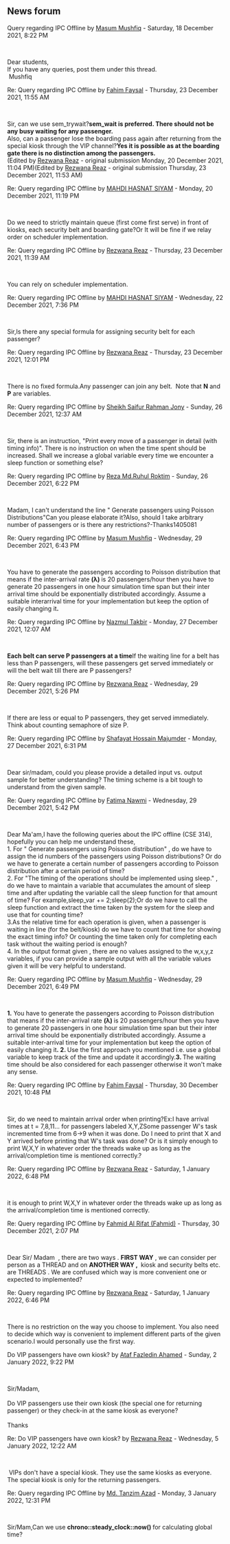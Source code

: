 <h2>News forum</h2><a href="https://moodle.cse.buet.ac.bd/user/view.php?id=1876&course=647"></a>
Query regarding IPC Offline
by <a href="https://moodle.cse.buet.ac.bd/user/view.php?id=1876&course=647">Masum Mushfiq</a> - Saturday, 18 December 2021, 8:22 PM


 

Dear students,<br />If you have any queries, post them under this thread. <br /> Mushfiq





<a href="https://moodle.cse.buet.ac.bd/user/view.php?id=1454&course=647"></a>
Re: Query regarding IPC Offline
by <a href="https://moodle.cse.buet.ac.bd/user/view.php?id=1454&course=647">Fahim  Faysal</a> - Thursday, 23 December 2021, 11:55 AM


 

Sir, can we use sem_trywait?<b>sem_wait is preferred. There should not be any busy waiting for any passenger. </b><br />Also, can a passenger lose the boarding pass again after returning from the special kiosk through the VIP channel?<b>Yes it is possible as at the boarding gate there is no distinction among the passengers. </b><br />(Edited by <a href="https://moodle.cse.buet.ac.bd/user/view.php?id=1886&course=647">Rezwana Reaz</a> - original submission Monday, 20 December 2021, 11:04 PM)(Edited by <a href="https://moodle.cse.buet.ac.bd/user/view.php?id=1886&course=647">Rezwana Reaz</a> - original submission Thursday, 23 December 2021, 11:53 AM)







<a href="https://moodle.cse.buet.ac.bd/user/view.php?id=1461&course=647"></a>
Re: Query regarding IPC Offline
by <a href="https://moodle.cse.buet.ac.bd/user/view.php?id=1461&course=647">MAHDI HASNAT SIYAM</a> - Monday, 20 December 2021, 11:19 PM


 

Do we need to strictly maintain queue (first come first serve) in front of kiosks, each security belt and boarding gate?Or It will be fine if we relay order on scheduler implementation.





<a href="https://moodle.cse.buet.ac.bd/user/view.php?id=1886&course=647"></a>
Re: Query regarding IPC Offline
by <a href="https://moodle.cse.buet.ac.bd/user/view.php?id=1886&course=647">Rezwana Reaz</a> - Thursday, 23 December 2021, 11:39 AM


 

You can rely on scheduler implementation.









<a href="https://moodle.cse.buet.ac.bd/user/view.php?id=1461&course=647"></a>
Re: Query regarding IPC Offline
by <a href="https://moodle.cse.buet.ac.bd/user/view.php?id=1461&course=647">MAHDI HASNAT SIYAM</a> - Wednesday, 22 December 2021, 7:36 PM


 

Sir,Is there any special formula for assigning security belt for each passenger?





<a href="https://moodle.cse.buet.ac.bd/user/view.php?id=1886&course=647"></a>
Re: Query regarding IPC Offline
by <a href="https://moodle.cse.buet.ac.bd/user/view.php?id=1886&course=647">Rezwana Reaz</a> - Thursday, 23 December 2021, 12:01 PM


 

There is no fixed formula.Any passenger can join any belt.  Note that <b>N</b> and <b>P</b> are variables.









<a href="https://moodle.cse.buet.ac.bd/user/view.php?id=1499&course=647"></a>
Re: Query regarding IPC Offline
by <a href="https://moodle.cse.buet.ac.bd/user/view.php?id=1499&course=647">Sheikh Saifur Rahman Jony</a> - Sunday, 26 December 2021, 12:37 AM


 

Sir, there is an instruction, "Print every move of a passenger in detail (with timing info)". There is no instruction on when the time spent should be increased. Shall we increase a global variable every time we encounter a sleep function or something else?







<a href="https://moodle.cse.buet.ac.bd/user/view.php?id=690&course=647"></a>
Re: Query regarding IPC Offline
by <a href="https://moodle.cse.buet.ac.bd/user/view.php?id=690&course=647">Reza Md.Ruhul  Roktim</a> - Sunday, 26 December 2021, 6:22 PM


 

Madam, I can't understand the line " Generate passengers using Poisson Distributions"Can you please elaborate it?Also, should I take arbitrary number of passengers or is there any restrictions?-Thanks1405081





<a href="https://moodle.cse.buet.ac.bd/user/view.php?id=1876&course=647"></a>
Re: Query regarding IPC Offline
by <a href="https://moodle.cse.buet.ac.bd/user/view.php?id=1876&course=647">Masum Mushfiq</a> - Wednesday, 29 December 2021, 6:43 PM


 

You have to generate the passengers according to Poisson distribution that means if the inter-arrival rate <b>(</b><b>λ) </b>is 20 passengers/hour then you have to generate 20 passengers in one hour simulation time span but their inter arrival time should be exponentially distributed accordingly. Assume a suitable interarrival time for your implementation but keep the option of easily changing it<b>. </b>









<a href="https://moodle.cse.buet.ac.bd/user/view.php?id=1429&course=647"></a>
Re: Query regarding IPC Offline
by <a href="https://moodle.cse.buet.ac.bd/user/view.php?id=1429&course=647">Nazmul Takbir</a> - Monday, 27 December 2021, 12:07 AM


 

<b>Each belt can serve P passengers at a time</b>If the waiting line for a belt has less than P passengers, will these passengers get served immediately or will the belt wait till there are P passengers?





<a href="https://moodle.cse.buet.ac.bd/user/view.php?id=1886&course=647"></a>
Re: Query regarding IPC Offline
by <a href="https://moodle.cse.buet.ac.bd/user/view.php?id=1886&course=647">Rezwana Reaz</a> - Wednesday, 29 December 2021, 5:26 PM


 

If there are less or equal to P passengers, they get served immediately. Think about counting semaphore of size P.









<a href="https://moodle.cse.buet.ac.bd/user/view.php?id=1420&course=647"></a>
Re: Query regarding IPC Offline
by <a href="https://moodle.cse.buet.ac.bd/user/view.php?id=1420&course=647">Shafayat Hossain Majumder</a> - Monday, 27 December 2021, 6:31 PM


 

Dear sir/madam, could you please provide a detailed input vs. output sample for better understanding? The timing scheme is a bit tough to understand from the given sample.







<a href="https://moodle.cse.buet.ac.bd/user/view.php?id=1457&course=647"></a>
Re: Query regarding IPC Offline
by <a href="https://moodle.cse.buet.ac.bd/user/view.php?id=1457&course=647">Fatima Nawmi</a> - Wednesday, 29 December 2021, 5:42 PM


 

Dear Ma'am,I have the following queries about the IPC offline (CSE 314), hopefully you can help me understand these,<br />1. For " Generate passengers using Poisson distribution" , do we have to assign the id numbers of the passengers using Poisson distributions? Or do we have to generate a certain number of passengers according to Poisson distribution after a certain period of time?<br />2. For "The timing of the operations should be implemented using sleep." , do we have to maintain a variable that accumulates the amount of sleep time and after updating the variable call the sleep function for that amount of time? For example,sleep_var += 2;sleep(2);Or do we have to call the sleep function and extract the time taken by the system for the sleep and use that for counting time?<br />3.As the relative time for each operation is given, when a passenger is waiting in line (for the belt/kiosk) do we have to count that time for showing the exact timing info? Or counting the time taken only for completing each task without the waiting period is enough?<br />4. In the output format given , there are no values assigned to the w,x,y,z variables, if you can provide a sample output with all the variable values given it will be very helpful to understand.<br />





<a href="https://moodle.cse.buet.ac.bd/user/view.php?id=1876&course=647"></a>
Re: Query regarding IPC Offline
by <a href="https://moodle.cse.buet.ac.bd/user/view.php?id=1876&course=647">Masum Mushfiq</a> - Wednesday, 29 December 2021, 6:49 PM


 

<b>1.</b> You have to generate the passengers according to Poisson distribution that means if the inter-arrival rate <b>(</b><b>λ) </b>is 20 passengers/hour then you have to generate 20 passengers in one hour simulation time span but their inter arrival time should be exponentially distributed accordingly. Assume a suitable inter-arrival time for your implementation but keep the option of easily changing it<b>. </b><b>2. </b>Use the first approach you mentioned i.e. use a global variable to keep track of the time and update it accordingly.<b>3. </b>The waiting time should be also considered for each passenger otherwise it won't make any sense.<br />





<a href="https://moodle.cse.buet.ac.bd/user/view.php?id=1454&course=647"></a>
Re: Query regarding IPC Offline
by <a href="https://moodle.cse.buet.ac.bd/user/view.php?id=1454&course=647">Fahim  Faysal</a> - Thursday, 30 December 2021, 10:48 PM


 

Sir, do we need to maintain arrival order when printing?Ex:I have arrival times at t = 7,8,11... for passengers labeled X,Y,ZSome passenger W's task incremented time from 6->9 when it was done. Do I need to print that X and Y arrived before printing that W's task was done? Or is it simply enough to print W,X,Y in whatever order the threads wake up as long as the arrival/completion time is mentioned correctly.?





<a href="https://moodle.cse.buet.ac.bd/user/view.php?id=1886&course=647"></a>
Re: Query regarding IPC Offline
by <a href="https://moodle.cse.buet.ac.bd/user/view.php?id=1886&course=647">Rezwana Reaz</a> - Saturday, 1 January 2022, 6:48 PM


 

it is enough to print W,X,Y in whatever order the threads wake up as long as the arrival/completion time is mentioned correctly.<br />













<a href="https://moodle.cse.buet.ac.bd/user/view.php?id=1502&course=647"></a>
Re: Query regarding IPC Offline
by <a href="https://moodle.cse.buet.ac.bd/user/view.php?id=1502&course=647">Fahmid Al Rifat (Fahmid)</a> - Thursday, 30 December 2021, 2:07 PM


 

Dear Sir/ Madam  , there are two ways . <b>FIRST WAY</b> , we can consider per person as a THREAD and on <b>ANOTHER WAY , </b> kiosk and security belts etc. are THREADS . We are confused which way is more convenient one or expected to implemented?





<a href="https://moodle.cse.buet.ac.bd/user/view.php?id=1886&course=647"></a>
Re: Query regarding IPC Offline
by <a href="https://moodle.cse.buet.ac.bd/user/view.php?id=1886&course=647">Rezwana Reaz</a> - Saturday, 1 January 2022, 6:46 PM


 

There is no restriction on the way you choose to implement. You also need to decide which way is convenient to implement different parts of the given scenario.I would personally use the first way. 









<a href="https://moodle.cse.buet.ac.bd/user/view.php?id=1451&course=647"></a>
Do VIP passengers have own kiosk?
by <a href="https://moodle.cse.buet.ac.bd/user/view.php?id=1451&course=647">Ataf Fazledin Ahamed</a> - Sunday, 2 January 2022, 9:22 PM


 

Sir/Madam,<br /><br />Do VIP passengers use their own kiosk (the special one for returning passenger) or they check-in at the same kiosk as everyone?<br /><br />Thanks





<a href="https://moodle.cse.buet.ac.bd/user/view.php?id=1886&course=647"></a>
Re: Do VIP passengers have own kiosk?
by <a href="https://moodle.cse.buet.ac.bd/user/view.php?id=1886&course=647">Rezwana Reaz</a> - Wednesday, 5 January 2022, 12:22 AM


 

 VIPs don't have a special kiosk. They use the same kiosks as everyone. The special kiosk is only for the returning passengers.









<a href="https://moodle.cse.buet.ac.bd/user/view.php?id=1434&course=647"></a>
Re: Query regarding IPC Offline
by <a href="https://moodle.cse.buet.ac.bd/user/view.php?id=1434&course=647">Md. Tanzim Azad</a> - Monday, 3 January 2022, 12:31 PM


 

Sir/Mam,Can we use <b>chrono::steady_clock::now() </b>for calculating global time?








